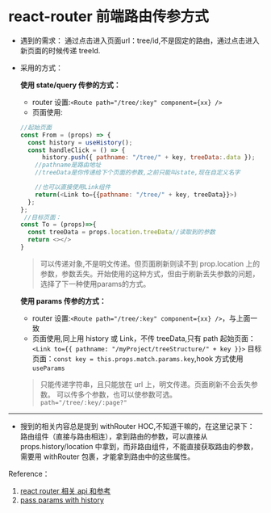 # react-router 前端路由传参方式

- 遇到的需求：
  通过点击进入页面url：tree/id,不是固定的路由，通过点击进入新页面的时候传递 treeId.
- 采用的方式：

  **使用 state/query 传参的方式：**

  - router 设置:`<Route path="/tree/:key" component={xx} />`
  - 页面使用:

  ```js
  //起始页面
  const From = (props) => {
  	const history = useHistory();
  	const handleClick = () => {
  		history.push({ pathname: "/tree/" + key, treeData:.data });
      //pathname是路由地址
      //treeData是你传递给下个页面的参数,之前只能叫state,现在自定义名字

      //也可以直接使用Link组件
      return(<Link to={{pathname: "/tree/" + key, treeData}}>)
  	};
  };
   //目标页面：
  const To = (props)=>{
    const treeData = props.location.treeData//读取到的参数
    return <></>
  }
  ```

  > 可以传递对象,不是明文传递。但页面刷新则读不到 prop.location 上的参数，参数丢失。开始使用的这种方式，但由于刷新丢失参数的问题，选择了下一种使用params的方式。

  **使用 params 传参的方式：**

  - router 设置:`<Route path="/tree/:key" component={xx} />`，与上面一致
  - 页面使用,同上用 history 或 Link，不传 treeData,只有 path
    起始页面：` <Link to={{ pathname: "/myProject/treeStructure/" + key }}>`
    目标页面：`const key = this.props.match.params.key`,hook 方式使用`useParams`

  > 只能传递字符串，且只能放在 url 上，明文传递。页面刷新不会丢失参数。
  > 可以传多个参数，也可以使参数可选。`path="/tree/:key/:page?"`

<hr/>

- 搜到的相关内容总是提到 withRouter HOC,不知道干嘛的，在这里记录下：
  路由组件（直接与路由相连），拿到路由的参数，可以直接从 props.history/location 中拿到，而非路由组件，不能直接获取路由的参数，需要用 withRouter 包裹，才能拿到路由中的这些属性。

Reference：

1. [react router 相关 api 和参考](https://zhuanlan.zhihu.com/p/101129994)
2. [pass params with history](https://stackoverflow.com/questions/44121069/how-to-pass-params-with-history-push-link-redirect-in-react-router-v4)
